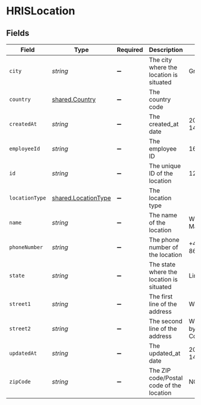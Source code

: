 # HRISLocation


## Fields

| Field                                                             | Type                                                              | Required                                                          | Description                                                       | Example                                                           |
| ----------------------------------------------------------------- | ----------------------------------------------------------------- | ----------------------------------------------------------------- | ----------------------------------------------------------------- | ----------------------------------------------------------------- |
| `city`                                                            | *string*                                                          | :heavy_minus_sign:                                                | The city where the location is situated                           | Grantham                                                          |
| `country`                                                         | [shared.Country](../../../sdk/models/shared/country.md)           | :heavy_minus_sign:                                                | The country code                                                  |                                                                   |
| `createdAt`                                                       | *string*                                                          | :heavy_minus_sign:                                                | The created_at date                                               | 2023-06-14T01:00:00Z                                              |
| `employeeId`                                                      | *string*                                                          | :heavy_minus_sign:                                                | The employee ID                                                   | 1687-3                                                            |
| `id`                                                              | *string*                                                          | :heavy_minus_sign:                                                | The unique ID of the location                                     | 123456                                                            |
| `locationType`                                                    | [shared.LocationType](../../../sdk/models/shared/locationtype.md) | :heavy_minus_sign:                                                | The location type                                                 |                                                                   |
| `name`                                                            | *string*                                                          | :heavy_minus_sign:                                                | The name of the location                                          | Woolsthorpe Manor                                                 |
| `phoneNumber`                                                     | *string*                                                          | :heavy_minus_sign:                                                | The phone number of the location                                  | +44 1476 860 364                                                  |
| `state`                                                           | *string*                                                          | :heavy_minus_sign:                                                | The state where the location is situated                          | Lincolnshire                                                      |
| `street1`                                                         | *string*                                                          | :heavy_minus_sign:                                                | The first line of the address                                     | Water Lane                                                        |
| `street2`                                                         | *string*                                                          | :heavy_minus_sign:                                                | The second line of the address                                    | Woolsthorpe by Colsterworth                                       |
| `updatedAt`                                                       | *string*                                                          | :heavy_minus_sign:                                                | The updated_at date                                               | 2023-06-14T01:00:00Z                                              |
| `zipCode`                                                         | *string*                                                          | :heavy_minus_sign:                                                | The ZIP code/Postal code of the location                          | NG33 5NR                                                          |